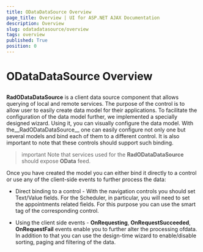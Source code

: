 ```yaml
---
title: ODataDataSource Overview
page_title: Overview | UI for ASP.NET AJAX Documentation
description: Overview
slug: odatadatasource/overview
tags: overview
published: True
position: 0
---
```


# ODataDataSource Overview



## 

__RadODataDataSource__ is a client data source component that allows querying of local and remote services. The purpose of the control is to allow user to easily create data model for their applications. To facilitate the configuration of the data model further, we implemented a specially designed wizard. Using it, you can visually configure the data model. With the__RadODataDataSource__ one can easily configure not only one but several models and bind each of them to a different control. It is also important to note that these controls should support such binding.

>important Note that services used for the __RadODataDataSource__ should expose __OData__ feed.
>


Once you have created the model you can either bind it directly to a control or use any of the client-side events to further process the data:

* Direct binding to a control - With the navigation controls you should set Text/Value fields. For the Scheduler, in particular, you will need to set the appointments related fields. For this purpose you can use the smart tag of the corresponding control.

* Using the client side events - __OnRequesting__, __OnRequestSucceeded__, __OnRequestFail__ events enable you to further alter the processing ofdata. In addition to that you can use the design-time wizard to enable/disable sorting, paging and filtering of the data.
